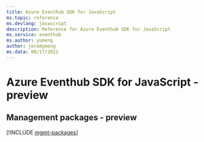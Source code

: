 ```yaml
---
title: Azure Eventhub SDK for JavaScript
ms.topic: reference
ms.devlang: javascript
description: Reference for Azure Eventhub SDK for JavaScript
ms.service: eventhub
ms.author: yumeng
author: jeremymeng
ms.data: 08/17/2022
---
```

# Azure Eventhub SDK for JavaScript - preview

## Management packages - preview
[!INCLUDE [mgmt-packages](eventhub-mgmt-index.md)]
